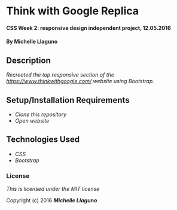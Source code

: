 # Think with Google Replica

#### CSS Week 2: responsive design independent project, 12.05.2016

#### By **Michelle Llaguno**

## Description

_Recreated the top responsive section of the https://www.thinkwithgoogle.com/ website using Bootstrap._

## Setup/Installation Requirements

* _Clone this repository_
* _Open website_

## Technologies Used

* _CSS_
* _Bootstrap_

### License

*This is licensed under the MIT license*

Copyright (c) 2016 **_Michelle Llaguno_**


